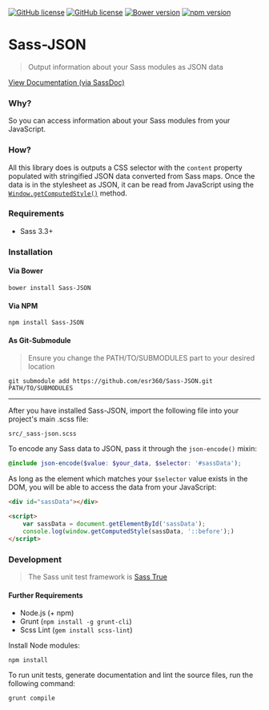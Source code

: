 [![GitHub license](https://img.shields.io/badge/license-MIT-blue.svg)](https://github.com/esr360/Sass-JSON/blob/master/LICENSE.txt)
[![GitHub license](https://api.travis-ci.org/esr360/Sass-JSON.svg)](https://travis-ci.org/esr360/Sass-JSON)
[![Bower version](https://badge.fury.io/bo/Sass-JSON.svg)](https://badge.fury.io/bo/Sass-JSON)
[![npm version](https://badge.fury.io/js/Sass-JSON.svg)](https://badge.fury.io/js/Sass-JSON)

# Sass-JSON

> Output information about your Sass modules as JSON data

[View Documentation (via SassDoc)](https://esr360.github.io/Sass-Boost/)

### Why?

So you can access information about your Sass modules from your JavaScript.

### How?

All this library does is outputs a CSS selector with the `content` property populated with stringified JSON data converted from Sass maps. Once the data is in the stylesheet as JSON, it can be read from JavaScript using the [`Window.getComputedStyle()`](https://developer.mozilla.org/en-US/docs/Web/API/Window/getComputedStyle) method.

### Requirements

* Sass 3.3+

### Installation

#### Via Bower

```
bower install Sass-JSON
```

#### Via NPM

```
npm install Sass-JSON
```

#### As Git-Submodule

> Ensure you change the PATH/TO/SUBMODULES part to your desired location

```
git submodule add https://github.com/esr360/Sass-JSON.git PATH/TO/SUBMODULES
```

---

After you have installed Sass-JSON, import the following file into your project's main .scss file:

```
src/_sass-json.scss
```

To encode any Sass data to JSON, pass it through the `json-encode()` mixin:

```scss
@include json-encode($value: $your_data, $selector: '#sassData');
```

As long as the element which matches your `$selector` value exists in the DOM, you will be able to access the data from your JavaScript:

```html
<div id="sassData"></div>

<script>
    var sassData = document.getElementById('sassData');
    console.log(window.getComputedStyle(sassData, '::before');)
</script>
```

### Development

> The Sass unit test framework is [Sass True](https://github.com/oddbird/true)

#### Further Requirements

* Node.js (+ npm)
* Grunt (`npm install -g grunt-cli`)
* Scss Lint (`gem install scss-lint`)

Install Node modules:

```
npm install
```

To run unit tests, generate documentation and lint the source files, run the following command:

```
grunt compile
```